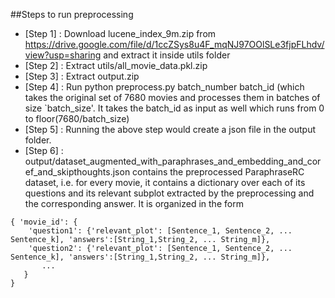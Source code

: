 ##Steps to run preprocessing

* [Step 1] : Download lucene_index_9m.zip from https://drive.google.com/file/d/1ccZSys8u4F_mqNJ97OOlSLe3fjpFLhdv/view?usp=sharing and extract it inside utils folder
* [Step 2] : Extract utils/all_movie_data.pkl.zip 
* [Step 3] : Extract output.zip
* [Step 4] : Run python preprocess.py batch_number batch_id (which takes the original set of 7680 movies and processes them in batches of size `batch_size'. It takes the batch_id as input as well which runs from 0 to floor(7680/batch_size)
* [Step 5] : Running the above step would create a json file in the output folder.
* [Step 6] : output/dataset_augmented_with_paraphrases_and_embedding_and_coref_and_skipthoughts.json contains the preprocessed ParaphraseRC dataset, i.e. for every movie, it contains a dictionary over each of its questions and its relevant subplot extracted by the preprocessing and the corresponding answer. It is organized in the form
```
{ 'movie_id': {
	'question1': {'relevant_plot': [Sentence_1, Sentence_2, ... Sentence_k], 'answers':[String_1,String_2, ... String_m]},
	'question2': {'relevant_plot': [Sentence_1, Sentence_2, ... Sentence_k], 'answers':[String_1,String_2, ... String_m]},
	   ...	
   }
}
```		
